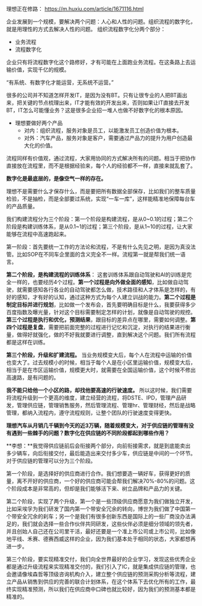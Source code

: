 理想正在修路： https://m.huxiu.com/article/1671116.html

企业发展到一个规模，要解决两个问题：人心和人性的问题。组织流程的数字化，就是用理性的方式去解决人性的问题。
组织流程数字化分两个部分：
- 业务流程
- 流程数字化

企业只有将流程数字化这个路修好，才有可能在上面跑业务流程。在这条路上去运输价值，实现千亿的规模。

“有系统、有数字化才能运营，无系统不运营。”

很多的公司并不知道怎样开发IT，是因为没有BT。只有让很专业的人把BT画出来，把关键的节点梳理出来，IT才能有效的开发出来，否则如果让IT直接去开发BT，IT怎么可能懂业务？这是很多企业招一堆人也做不好数字化的根本原因。

- 理想要做好两个产品
	- 对内：组织流程，服务对象是员工，以能激发员工创造价值为根本。
	- 对外：汽车产品，服务对象是客户，需要通过产品力的提升为用户创造最大化的价值。

流程同样有价值观，通过流程，大家用协同的方式解决所有的问题。相当于把协作直接放在流程里，而不是根据经验来，每个人的经验都不一样，直接来就乱套了。

**数字化是最底层的，是像空气一样的存在。**

理想不是需要什么才保存什么，而是要把所有数据全部保存，比如我们的整车质量检验，不是抽检，而是全部要过系统，实现“一车一库”，这样能精准地保障每台车的产品质量。

我们构建流程分为三个阶段：第一个阶段是构建流程，是从0~0.1的过程；第二个阶段是构建训练体系，是从0.1~1的过程；第三个阶段，是从1~10的过程，让大家能够在流程中高速跑起来。

第一阶段：首先要统一工作的方法论和流程，不是有什么先见之明，是因为真没法管。比如SOP在不同车企里面的含义完全不一样。流程第一就是帮我们统一语言。

**第二个阶段，是构建流程的训练体系**：
这套训练体系跟自动驾驶和AI的训练是完全一样的，也要经历4个过程。**第一个过程是向外做全面的感知**，比如做自动驾驶，就需要感知各行各业的自动驾驶都怎么做，技术路径和人才体系是怎样的，有好的感知，才有好的认知，通过这种方式为每个人建立训战的能力。**第二个过程是制定目标并进行规划**，比如做一个发布会，首先要明确目标是什么，我要获得多少百度指数及曝光量，针对这个目标需要制定怎样的计划，就像是自动驾驶的规控。**第三个过程是执行和优化，预测结果**，跟目标的差异点在哪里，需要如何调整。**第四个过程是复盘**，需要把前面完整的过程进行记忆和沉淀，对执行的结果进行衡量，做得好就强化，做的不好我就要进行调整，直到解决这个问题。我们所有流程都是这样在训练。

**第三个阶段，升级和扩建流程。** 当业务规模变大后，每个人在流程中运输的价值也变大了。过去规模小的时候，相当于每个人是在小区里运输价值，规模变大后，相当于是在市区运输价值，规模更大时，就需要在全国运输价值，这个时候不修出高速路，是有问题的。

**我不能只给他一个小区的路，却找他要高速的行驶速度。** 所以这时候，我们需要将流程升级到一个更高的维度，建立经营的流程，将DSTE、IPD，管理产品研发，管理供应链，管理销售服务，然后管理流程、管理hr、管理财经，然后是战略管理，都纳入流程内，遵守流程规则，让整个团队的行驶速度变得更快。


**理想汽车从月销几千辆到今天的近3万辆，随着规模变大，对于供应链的管理有没有遇到一些棘手的问题？数字化在供应链的不同阶段都起到哪些作用？**

  

**李想：**我觉得供应链前后会衔接两个部分，向前衔接需求，就是到底能卖出多少辆车，向后衔接交付，最后能造出来交付多少车，供应链是中间的一个环节。对于供应链的管理可以分为三个阶段。

第一个阶段，是选择好的供应商进行合作。我们想要造一辆好车，获得更好的质量，离不开好的供应商，一个好的供应商可能会帮我们解决70%-80%的问题。这个阶段成本是非常高的，但却是我们能够活下来、树立品牌和产品力的关键。

第二个阶段，实现了两个升级，第一个是一些顶级供应商愿意为我们做独立开发，比如采埃孚为我们研发了国内第一个带安全冗余的转向，博世为我们做了中国第一个带安全冗余的刹车；另一个是我们有很多创新东西是国际上的一些厂商没办法满足的，我们就会选择一些合作伙伴共同研发，这些伙伴必须是细分领域的领先者，并且创始人自己还在公司里干活，最好还要是一个准上市公司或上市公司，比如像地平线、禾赛、德赛西威这样的企业，因为我们基本处于相同的状态，大家都想再进一步。

第三个阶段，要实现精准交付，我们向全世界最好的企业学习，发现这些优秀企业都是通过升级流程来实现精准交付的，我们引入了IC，就是集成供应链的管理，也会邀请像埃森哲等顶级咨询机构介入，建立整个供应链的预测采购分析等流程，建立产品从销售到供应的完善的联合计划体系，在这个体系下去优化所有的工作，最终实现精准预测，所以我们在供应商中口碑也就比较好，因为我们的预测基本都是精准的。

